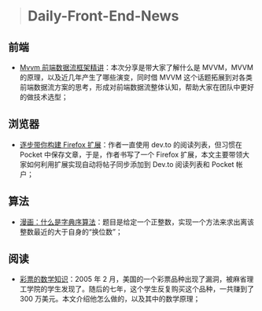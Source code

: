 > # Daily-Front-End-News

## 前端

- [Mvvm 前端数据流框架精讲](https://zhuanlan.zhihu.com/p/35211052)：本次分享是带大家了解什么是 MVVM，MVVM 的原理，以及近几年产生了哪些演变，同时借 MVVM 这个话题拓展到对各类前端数据流方案的思考，形成对前端数据流整体认知，帮助大家在团队中更好的做技术选型；

## 浏览器

- [逐步带你构建 Firefox 扩展](https://dev.to/scleriot/build-a-firefox-extension-step-by-step-5dbl)：作者一直使用 dev.to 的阅读列表，但习惯在 Pocket 中保存文章，于是，作者书写了一个 Firefox 扩展，本文主要带领大家如何利用扩展实现自动将帖子同步添加到 Dev.to 阅读列表和 Pocket 帐户；

## 算法

- [漫画：什么是字典序算法](http://t.cn/RmfNfIp)：题目是给定一个正整数，实现一个方法来求出离该整数最近的大于自身的“换位数”；

## 阅读

- [彩票的数学知识](http://www.ruanyifeng.com/blog/2018/04/lottery-mathematics.html)：2005 年 2 月，美国的一个彩票品种出现了漏洞，被麻省理工学院的学生发现了。随后的七年，这个学生反复购买这个品种，一共赚到了 300 万美元。本文介绍他怎么做的，以及其中的数学原理；
